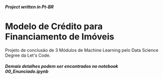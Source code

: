 ##### Project written in Pt-BR

# Modelo de Crédito para Financiamento de Imóveis


Projeto de conclusão de 3 Módulos de Machine Learning pelo Data Science Degree da Let's Code.



##### Demais detalhes podem ser encontrados no notebook 00_Enunciado.ipynb
